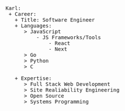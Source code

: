 
<pre><span class="pl-ent">Karl</span>:
 + <span class="pl-ent">Career</span>:
   + <span class="pl-ent">Title</span>: <span class="pl-s">Software Engineer</span>
   + <span class="pl-ent">Languages</span>:
      > <span class="pl-s">JavaScript</span>
          - <span class="pl-s">JS Frameworks/Tools</span>
              - <span class="pl-s">React</span>
              - <span class="pl-s">Next</span>
      > <span class="pl-s">Go</span>
      > <span class="pl-s">Python</span>
      > <span class="pl-s">C</span>

   + <span class="pl-ent">Expertise</span>:
      > <span class="pl-s">Full Stack Web Development</span>
      > <span class="pl-s">Site Realiability Engineering</span>
      > <span class="pl-s">Open Source</span>
      > <span class="pl-s">Systems Programming</span>
